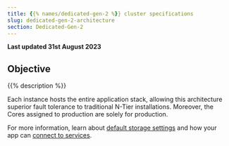 ```yaml
---
title: {{% names/dedicated-gen-2 %}} cluster specifications
slug: dedicated-gen-2-architecture
section: Dedicated-Gen-2
---
```


**Last updated 31st August 2023**



## Objective  

{{% description %}}

Each instance hosts the entire application stack,
allowing this architecture superior fault tolerance to traditional N-Tier installations. 
Moreover, the Cores assigned to production are solely for production.

For more information,
learn about [default storage settings](../../dedicated-gen-3/_index.md#storage)
and how your app can [connect to services](../../dedicated-gen-3/_index.md#available-services).
